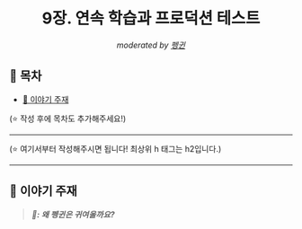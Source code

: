 <div align="center">
    <h1>9장. 연속 학습과 프로덕션 테스트</h1>
    <i>moderated by <a href="https://github.com/coodingpenguin">펭귄</a></i>
</div>

## 📝 목차

- [💬 이야기 주재](#-이야기-주제)

(⭐️ 작성 후에 목차도 추가해주세요!)

---

(⭐️ 여기서부터 작성해주시면 됩니다! 최상위 h 태그는 h2입니다.)

---

## 💬 이야기 주재

> <strong><i>🐧: 왜 펭귄은 귀여울까요?</i></strong>
